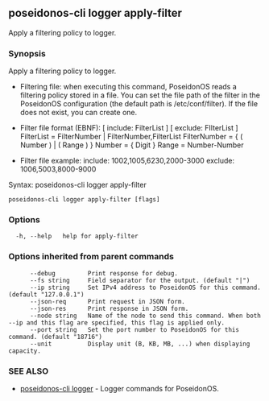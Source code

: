 ## poseidonos-cli logger apply-filter

Apply a filtering policy to logger.

### Synopsis


Apply a filtering policy to logger.

  - Filtering file: when executing this command, PoseidonOS reads a filtering policy 
  stored in a file. You can set the file path of the filter in the PoseidonOS configuration 
  (the default path is /etc/conf/filter). If the file does not exist, you can create one.
  
  - Filter file format (EBNF):
  [ include: FilterList ]
  [ exclude: FIlterList ]
  FilterList = FilterNumber | FilterNumber,FilterList
  FilterNumber = { ( Number ) | ( Range ) }
  Number = { Digit }
  Range = Number-Number
  
  - Filter file example:
  include: 1002,1005,6230,2000-3000
  exclude: 1006,5003,8000-9000

Syntax:
  poseidonos-cli logger apply-filter
          

```
poseidonos-cli logger apply-filter [flags]
```

### Options

```
  -h, --help   help for apply-filter
```

### Options inherited from parent commands

```
      --debug         Print response for debug.
      --fs string     Field separator for the output. (default "|")
      --ip string     Set IPv4 address to PoseidonOS for this command. (default "127.0.0.1")
      --json-req      Print request in JSON form.
      --json-res      Print response in JSON form.
      --node string   Name of the node to send this command. When both --ip and this flag are specified, this flag is applied only.
      --port string   Set the port number to PoseidonOS for this command. (default "18716")
      --unit          Display unit (B, KB, MB, ...) when displaying capacity.
```

### SEE ALSO

* [poseidonos-cli logger](poseidonos-cli_logger.md)	 - Logger commands for PoseidonOS.

